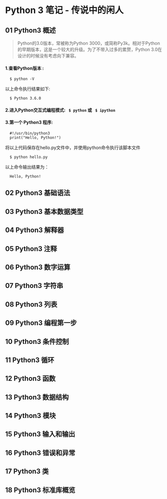 # Python 3 笔记 - 传说中的闲人
## 01 Python3 概述
> Python的3.0版本，常被称为Python 3000，或简称Py3k。相对于Python的早期版本，这是一个较大的升级。为了不带入过多的累赘，Python 3.0在设计的时候没有考虑向下兼容。

#### 1.查看Python版本 : 
```
  $ python -V
```
以上命令执行结果如下: 
```
  $ Python 3.6.0
```
#### 2.进入Python交互式编程模式: `  $ python ` 或 `  $ ipython `
#### 3.第一个 Python3 程序:
```
  #!/usr/bin/python3
  print("Hello, Python!")
```
将以上代码保存在hello.py文件中，并使用python命令执行该脚本文件
```
  $ python hello.py
```
以上命令输出结果为：
```
  Hello, Python!
```
## 02 Python3 基础语法
## 03 Python3 基本数据类型
## 04 Python3 解释器
## 05 Python3 注释
## 06 Python3 数字运算
## 07 Python3 字符串
## 08 Python3 列表
## 09 Python3 编程第一步
## 10 Python3 条件控制
## 11 Python3 循环
## 12 Python3 函数
## 13 Python3 数据结构
## 14 Python3 模块
## 15 Python3 输入和输出
## 16 Python3 错误和异常
## 17 Python3 类
## 18 Python3 标准库概览
